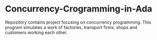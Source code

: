 # Concurrency-Crogramming-in-Ada
Repository contains project focusing on concurrency programming. This program simulates a work of factories, transport firms, shops and customers working each other. 
